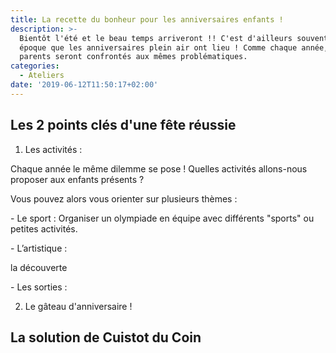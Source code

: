 ```yaml
---
title: La recette du bonheur pour les anniversaires enfants !
description: >-
  Bientôt l'été et le beau temps arriveront !! C'est d'ailleurs souvent à cette
  époque que les anniversaires plein air ont lieu ! Comme chaque année, les
  parents seront confrontés aux mêmes problématiques.
categories:
  - Ateliers
date: '2019-06-12T11:50:17+02:00'
---
```

## Les 2 points clés d'une fête réussie

1. Les activités :

Chaque année le même dilemme se pose ! Quelles activités allons-nous proposer aux enfants présents ? 

Vous pouvez alors vous orienter sur plusieurs thèmes : 

\- Le sport : Organiser un olympiade en équipe avec différents "sports" ou petites activités. 

\- L’artistique : 

la découverte 

\- Les sorties :

2. Le gâteau d'anniversaire !

## La solution de Cuistot du Coin
